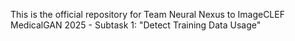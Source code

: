 This is the official repository for Team Neural Nexus to ImageCLEF MedicalGAN 2025 - Subtask 1: "Detect Training Data Usage"
